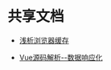 # 共享文档

- [浅析浏览器缓存](https://github.com/JD-Smart-FE/shared/issues/1)

- [Vue源码解析--数据响应化](https://github.com/pspgbhu/vue-source-analysis/issues/1)
